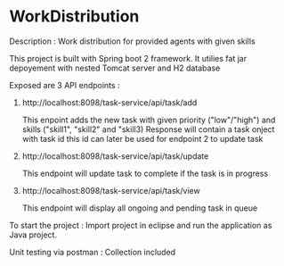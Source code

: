 # WorkDistribution
Description : Work distribution for provided agents with given skills


This project is built with Spring boot 2 framework. It utilies fat jar depoyement with nested Tomcat server and H2 database

Exposed are 3 API endpoints :
1. http://localhost:8098/task-service/api/task/add

    This enpoint adds the new task with given priority ("low"/"high") and skills ("skill1", "skill2" and "skill3)
    Response will contain a task onject with task id this id can later be used for endpoint 2 to update task

2. http://localhost:8098/task-service/api/task/update

   This endpoint will update task to complete if the task is in progress
   
3. http://localhost:8098/task-service/api/task/view

   This endpoint will display all ongoing and pending task in queue

To start the project :
Import project in eclipse and run the application as Java project.


Unit testing via postman :
Collection included
